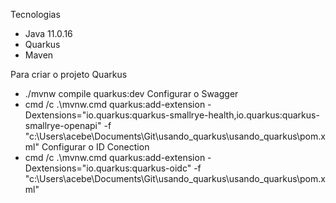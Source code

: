 Tecnologias
- Java 11.0.16
- Quarkus
- Maven

Para criar o projeto Quarkus
- ./mvnw compile quarkus:dev
Configurar o Swagger
- cmd /c .\mvnw.cmd quarkus:add-extension -Dextensions="io.quarkus:quarkus-smallrye-health,io.quarkus:quarkus-smallrye-openapi" -f "c:\Users\acebe\Documents\Git\usando_quarkus\usando_quarkus\pom.xml"
Configurar o ID Conection
- cmd /c .\mvnw.cmd quarkus:add-extension -Dextensions="io.quarkus:quarkus-oidc" -f "c:\Users\acebe\Documents\Git\usando_quarkus\usando_quarkus\pom.xml"

